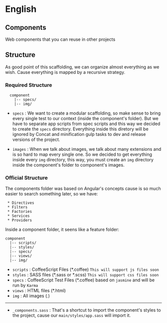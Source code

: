 # English

## Components
Web components that you can reuse in other projects

## Structure
As good point of this scaffolding, we can organize almost everything as we wish. Cause everything is mapped by a recursive strategy.

### Required Structure

```
  component
    |-- specs/
    |-- img/
  ```
* `specs`  : We want to create a modular scaffolding, so make sense to bring every single test to our context (inside the component's folder).
But we have to separate app scripts from spec scripts and this way we decided to create the `specs` directory. Everything inside
this diretory will be ignored by Concat and minification gulp tasks to dev and release versions of the project.

* `images` : When we talk about images, we talk about many extensions and is so hard to map every single one. 
So we decided to get everything inside every `img` directory, this way, you must create an `img` directory inside the component's folder to component's images.

### Official Structure
The components folder was based on Angular's concepts cause is so much easier to search something later, so we have:
 ```
  * Directives
  * Filters
  * Factories
  * Services
  * Providers
```

Inside a component folder, it seens like a feature folder:
```
component
  |-- scripts/
  |-- styles/
  |-- specs/
  |-- views/
  |-- img/
```
* `scripts`  : CoffeeScript Files (*.coffee) `This will support js files soon`
* `styles`   : SASS files (*.sass or *.scss) `This will support css files soon`
* `specs`    : CoffeeScript Test Files (*.coffee) based on `jasmine` and will be run by `Karma`
* `views`    : HTML files (*.html)
* `img`      : All images (*.*)

---

* `_components.sass` : That's a shortcut to import the component's styles to the project, cause our `main/styles/app.sass` will import it.
